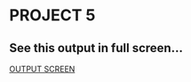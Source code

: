 # PROJECT 5

## See this output in full screen...

[OUTPUT SCREEN](https://doctorpage121.netlify.app/)

